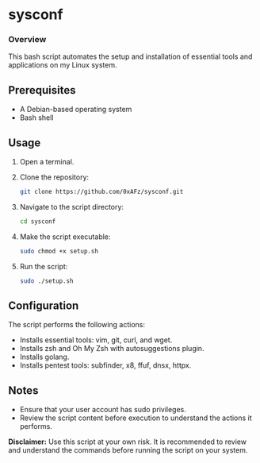 # sysconf

### Overview
This bash script automates the setup and installation of essential tools and applications on my Linux system.

## Prerequisites
- A Debian-based operating system
- Bash shell

## Usage
1. Open a terminal.

2. Clone the repository:
   ```bash
   git clone https://github.com/0xAFz/sysconf.git
   ```

3. Navigate to the script directory:
   ```bash
   cd sysconf
   ```

4. Make the script executable:
   ```bash
   sudo chmod +x setup.sh
   ```

5. Run the script:
   ```bash
   sudo ./setup.sh
   ```

## Configuration
The script performs the following actions:

- Installs essential tools: vim, git, curl, and wget.
- Installs zsh and Oh My Zsh with autosuggestions plugin.
- Installs golang.
- Installs pentest tools: subfinder, x8, ffuf, dnsx, httpx.

## Notes
- Ensure that your user account has sudo privileges.
- Review the script content before execution to understand the actions it performs.

**Disclaimer:** Use this script at your own risk. It is recommended to review and understand the commands before running the script on your system.
